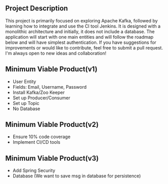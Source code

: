 <h2>Project Description</h2>
<p>This project is primarily focused on exploring Apache Kafka, followed by learning how to integrate and use the CI tool Jenkins. It is designed with a monolithic architecture and initially, it does not include a database. The application will start with one main entities and will follow the roadmap below and will have simplest authentication. If you have suggestions for improvements or would like to contribute, feel free to submit a pull request. I'm always open to new ideas and collaboration! </p> 


<h2>Minimum Viable Product(v1)</h2>
  <ul>
    <li>User Entity
      <li>Fields: Email, Username, Password</li>
    </li>
    <li>Install Kafka/Zoo Keeper</li>
    <li>Set up Producer/Consumer</li>
    <li>Set up Topic</li>
    <li>No Database</li>
  </ul>


<h2>Minimum Viable Product(v2)</h2>
  <ul>
    <li>Ensure 10% code coverage</li>
    <li>Implement CI/CD tools</li>
  </ul>

<h2>Minimum Viable Product(v3)</h2>
<ul>
    <li>Add Spring Security</li>
    <li>Database (We want to save msg in database for persistence)</li>
</ul>


